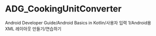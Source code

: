 # ADG_CookingUnitConverter
Android Developer Guide/Android Basics in Kotlin/사용자 입력 1/Android용 XML 레이아웃 만들기/연습하기